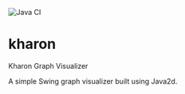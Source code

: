 
![Java CI](https://github.com/filipesimoes/kharon/workflows/Java%20CI/badge.svg)

# kharon
Kharon Graph Visualizer

A simple Swing graph visualizer built using Java2d.
